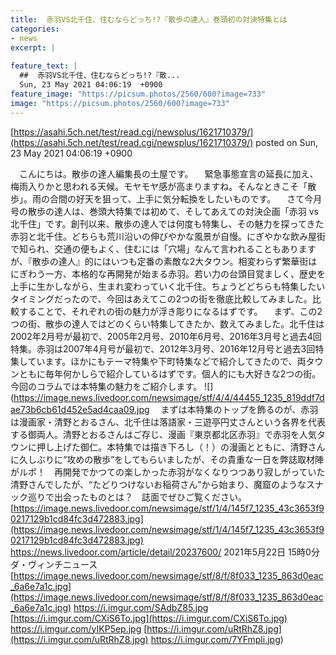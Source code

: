 ```yaml
---
title:  赤羽VS北千住、住むならどっち!?『散歩の達人』巻頭初の対決特集とは  
categories:
- news
excerpt: |
  
feature_text: |
  ##  赤羽VS北千住、住むならどっち!?『散...
  Sun, 23 May 2021 04:06:19  +0900
feature_image: "https://picsum.photos/2560/600?image=733"
image: "https://picsum.photos/2560/600?image=733"
---
```


[https://asahi.5ch.net/test/read.cgi/newsplus/1621710379/](https://asahi.5ch.net/test/read.cgi/newsplus/1621710379/)
posted on Sun, 23 May 2021 04:06:19  +0900

<!--more-->

　こんにちは。散歩の達人編集長の土屋です。 　緊急事態宣言の延長に加え、梅雨入りかと思われる天候。モヤモヤ感が高まりますね。そんなときこそ「散歩」。雨の合間の好天を狙って、上手に気分転換をしたいものです。 　さて今月号の散歩の達人は、巻頭大特集では初めて、そしてあえての対決企画「赤羽 vs 北千住」です。創刊以来、散歩の達人では何度も特集し、その魅力を探ってきた赤羽と北千住。どちらも荒川沿いの伸びやかな風景が自慢。にぎやかな飲み屋街で知られ、交通の便もよく、住むには「穴場」なんて言われることもありますが、『散歩の達人』的にはいつも定番の素敵な2大タウン。相変わらず繁華街はにぎわう一方、本格的な再開発が始まる赤羽。若い力の台頭目覚ましく、歴史を上手に生かしながら、生まれ変わっていく北千住。ちょうどどちらも特集したいタイミングだったので、今回はあえてこの2つの街を徹底比較してみました。比較することで、それぞれの街の魅力が浮き彫りになるはずです。 　まず、この2つの街、散歩の達人ではどのくらい特集してきたか、数えてみました。北千住は2002年2月号が最初で、2005年2月号、2010年6月号、2016年3月号と過去4回特集。赤羽は2007年4月号が最初で、2012年3月号、2016年12月号と過去3回特集しています。ほかにもテーマ特集や下町特集などで紹介してきたので、両タウンともに毎年何かしらで紹介しているはずです。個人的にも大好きな2つの街。今回のコラムでは本特集の魅力をご紹介します。 ![](https://image.news.livedoor.com/newsimage/stf/4/4/44455_1235_819ddf7dae73b6cb61d452e5ad4caa09.jpg 　まずは本特集のトップを飾るのが、赤羽は漫画家・清野とおるさん、北千住は落語家・三遊亭円丈さんという各界を代表する御両人。清野とおるさんはご存じ、漫画『東京都北区赤羽』で赤羽を人気タウンに押し上げた御仁。本特集では描き下ろし（！）の漫画とともに、清野さんに久しぶりに“攻めの散歩”をしてもらいましたが、その貴重な一日を弊誌取材陣がルポ！　再開発でかつての楽しかった赤羽がなくなりつつあり寂しがっていた清野さんでしたが、“たどりつけないお稲荷さん”から始まり、魔窟のようなスナック巡りで出会ったものとは？　誌面でぜひご覧ください。 [https://image.news.livedoor.com/newsimage/stf/1/4/145f7_1235_43c3653f90217129b1cd84fc3d472883.jpg](https://image.news.livedoor.com/newsimage/stf/1/4/145f7_1235_43c3653f90217129b1cd84fc3d472883.jpg) https://news.livedoor.com/article/detail/20237600/ 2021年5月22日 15時0分 ダ・ヴィンチニュース [https://image.news.livedoor.com/newsimage/stf/8/f/8f033_1235_863d0eac_6a6e7a1c.jpg](https://image.news.livedoor.com/newsimage/stf/8/f/8f033_1235_863d0eac_6a6e7a1c.jpg) https://i.imgur.com/SAdbZ85.jpg [https://i.imgur.com/CXiS6To.jpg](https://i.imgur.com/CXiS6To.jpg) https://i.imgur.com/yIKP5ep.jpg [https://i.imgur.com/uRtRhZ8.jpg](https://i.imgur.com/uRtRhZ8.jpg) https://i.imgur.com/7YFmpli.jpg)
